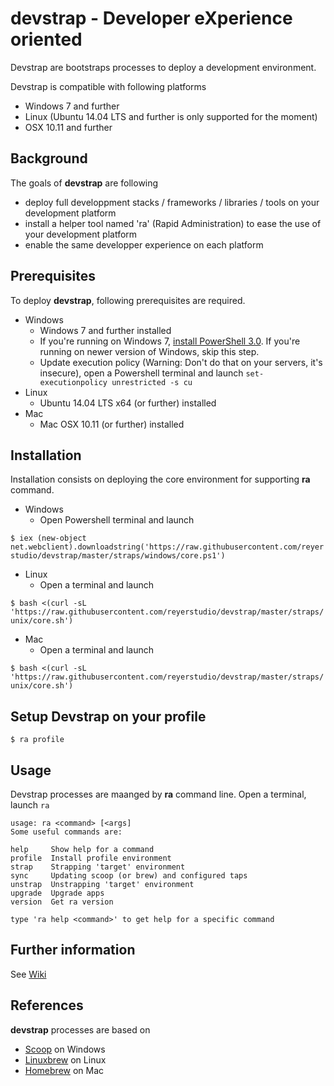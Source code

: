 # devstrap - Developer eXperience oriented
Devstrap are bootstraps processes to deploy a development environment.

Devstrap is compatible with following platforms
- Windows 7 and further
- Linux (Ubuntu 14.04 LTS and further is only supported for the moment)
- OSX 10.11 and further

## Background
The goals of **devstrap** are following
- deploy full developpment stacks / frameworks / libraries / tools on your development platform
- install a helper tool named 'ra' (Rapid Administration) to ease the use of your development platform
- enable the same developper experience on each platform

## Prerequisites
To deploy **devstrap**, following prerequisites are required.
- Windows
  - Windows 7 and further installed
  - If you're running on Windows 7, [install PowerShell 3.0](http://blogs.technet.com/b/heyscriptingguy/archive/2013/06/02/weekend-scripter-install-powershell-3-0-on-windows-7.aspx). If you're running on newer version of Windows, skip this step.
  - Update execution policy (Warning: Don't do that on your servers, it's insecure), open a Powershell terminal and launch ```set-executionpolicy unrestricted -s cu```
- Linux
  - Ubuntu 14.04 LTS x64 (or further) installed
- Mac
  - Mac OSX 10.11 (or further) installed

## Installation
Installation consists on deploying the core environment for supporting **ra** command.
- Windows
  - Open Powershell terminal and launch

```$ iex (new-object net.webclient).downloadstring('https://raw.githubusercontent.com/reyerstudio/devstrap/master/straps/windows/core.ps1')```
- Linux
  - Open a terminal and launch

```$ bash <(curl -sL 'https://raw.githubusercontent.com/reyerstudio/devstrap/master/straps/unix/core.sh')```
- Mac
  - Open a terminal and launch

```$ bash <(curl -sL 'https://raw.githubusercontent.com/reyerstudio/devstrap/master/straps/unix/core.sh')```

## Setup Devstrap on your profile
```$ ra profile```

## Usage
Devstrap processes are maanged by **ra** command line.
Open a terminal, launch ```ra```
```
usage: ra <command> [<args]
Some useful commands are:

help     Show help for a command
profile  Install profile environment
strap    Strapping 'target' environment
sync     Updating scoop (or brew) and configured taps
unstrap  Unstrapping 'target' environment
upgrade  Upgrade apps
version  Get ra version

type 'ra help <command>' to get help for a specific command
```

## Further information
See [Wiki](https://github.com/reyerstudio/devstrap/wiki)

## References
**devstrap** processes are based on
- [Scoop](http://scoop.sh/) on Windows
- [Linuxbrew](http://brew.sh/linuxbrew/) on Linux
- [Homebrew](http://brew.sh/) on Mac
